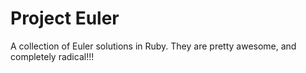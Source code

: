 # Project Euler

A collection of Euler solutions in Ruby. They are pretty awesome, and completely radical!!!
